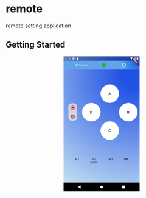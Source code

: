 # remote

remote setting application

## Getting Started


<div align="center">
    <img src="/Docs/Screenshot_20230614_131639.png" width="200px"</img> 
</div>
